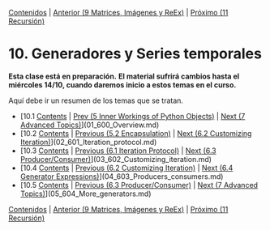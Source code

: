 [Contenidos](../Contenidos.md) \| [Anterior (9 Matrices, Imágenes y ReEx)](../09_Imagenes_y_Objetos/00_Resumen.md) \| [Próximo (11 Recursión)](../11_Recursion/00_Resumen.md)

# 10. Generadores y Series temporales
**Esta clase está en preparación.**
**El material sufrirá cambios hasta el miércoles 14/10, cuando daremos inicio a estos temas en el curso.**

Aquí debe ir un resumen de los temas que se tratan.


* [10.1 [Contents](../Contents.md) \| [Prev (5 Inner Workings of Python Objects)](../05_Object_model/00_Overview.md) \| [Next (7 Advanced Topics)](../07_Advanced_Topics/00_Overview.md)](01_600_Overview.md)
* [10.2 [Contents](../Contents.md) \| [Previous (5.2 Encapsulation)](../05_Object_model/02_Classes_encapsulation.md) \| [Next (6.2 Customizing Iteration)](02_Customizing_iteration.md)](02_601_Iteration_protocol.md)
* [10.3 [Contents](../Contents.md) \| [Previous (6.1 Iteration Protocol)](01_Iteration_protocol.md) \| [Next (6.3 Producer/Consumer)](03_Producers_consumers.md)](03_602_Customizing_iteration.md)
* [10.4 [Contents](../Contents.md) \| [Previous (6.2 Customizing Iteration)](02_Customizing_iteration.md) \| [Next (6.4 Generator Expressions)](04_More_generators.md)](04_603_Producers_consumers.md)
* [10.5 [Contents](../Contents.md) \| [Previous (6.3 Producer/Consumer)](03_Producers_consumers.md) \| [Next (7 Advanced Topics)](../07_Advanced_Topics/00_Overview.md)](05_604_More_generators.md)


[Contenidos](../Contenidos.md) \| [Anterior (9 Matrices, Imágenes y ReEx)](../09_Imagenes_y_Objetos/00_Resumen.md) \| [Próximo (11 Recursión)](../11_Recursion/00_Resumen.md)
